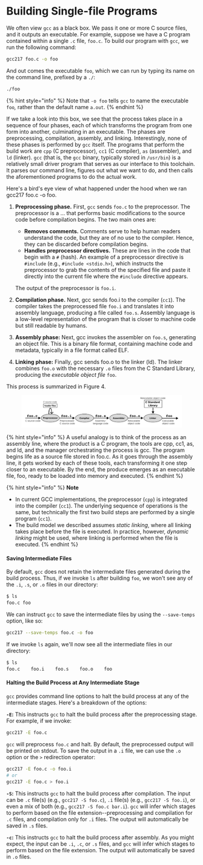 # Building Single-file Programs

We often view `gcc` as a black box. We pass it one or more C source files, and it outputs an executable. For example, suppose we have a C program contained within a single `.c` file, `foo.c`. To build our program with `gcc`, we run the following command:

```bash
gcc217 foo.c -o foo
```

And out comes the executable `foo`, which we can run by typing its name on the command line, prefixed by a `./`:

```bash
./foo
```

{% hint style="info" %}
Note that `-o foo` tells `gcc` to name the executable `foo`_,_ rather than the default name `a.out`.
{% endhint %}

If we take a look into this box, we see that the process takes place in a sequence of four phases, each of which transforms the program from one form into another, culminating in an executable. The phases are preprocessing, compilation, assembly, and linking. Interestingly, none of these phases is performed by `gcc` itself. The programs that perform the build work are `cpp` (C preprocessor), `cc1` (C compiler), `as` (assembler), and `ld` (linker). `gcc` (that is, the `gcc` binary, typically stored in `/usr/bin`) is a relatively small driver program that serves as our interface to this toolchain. It parses our command line, figures out what we want to do, and then calls the aforementioned programs to do the actual work.&#x20;

Here's a bird's eye view of what happened under the hood when we ran gcc217 foo.c -o foo.&#x20;

1.  **Preprocessing phase.** First, `gcc` sends `foo.c` to the preprocessor. The preprocessor is a ... that performs basic modifications to the source code before compilation begins. The two main ones are:

    * **Removes comments.** Comments serve to help human readers understand the code, but they are of no use to the compiler. Hence, they can be discarded before compilation begins.
    * **Handles preprocessor directives.** These are lines in the code that begin with a `#` (hash). An example of a preprocessor directive is `#include` (e.g., `#include <stdio.h>`), which instructs the preprocessor to grab the contents of the specified file and paste it directly into the current file where the `#include` directive appears.

    The output of the preprocessor is `foo.i`.
2. **Compilation phase.** Next, gcc sends foo.i to the compiler (`cc1`). The compiler takes the preprocessed file `foo.i` and translates it into assembly language, producing a file called `foo.s`. Assembly language is a low-level representation of the program that is closer to machine code but still readable by humans.
3. **Assembly phase:** Next, gcc invokes the assembler on `foo.s`, generating an object file. This is a binary file format, containing machine code and metadata, typically in a file format called ELF.
4. **Linking phase:** Finally, gcc sends foo.o to the linker (ld). The linker combines `foo.o` with the necessary `.o` files from the C Standard Library, producing the _executable object file_ `foo`.

This process is summarized in Figure 4.

<figure><img src="../../.gitbook/assets/Frame 27 (5).png" alt=""><figcaption></figcaption></figure>

{% hint style="info" %}
A useful analogy is to think of the process as an assembly line, where the product is a C program, the tools are cpp, cc1, as, and ld, and the manager orchestrating the process is gcc. The program begins life as a source file stored in foo.c. As it goes through the assembly line, it gets worked by each of these tools, each transforming it one step closer to an executable. By the end, the produce emerges as an executable file, foo, ready to be loaded into memory and executed.
{% endhint %}

{% hint style="info" %}
**Note**

* In current GCC implementations, the preprocessor (`cpp`) is integrated into the compiler (`cc1`). The underlying sequence of operations is the same, but technically the first two build steps are performed by a single program (`cc1`).
* The build model we described assumes _static linking_, where all linking takes place before the file is executed. In practice, however, _dynamic linking_ might be used, where linking is performed when the file is executed.
{% endhint %}

#### Saving Intermediate Files

By default, `gcc` does not retain the intermediate files generated during the build process. Thus, if we invoke `ls` after building `foo`, we won't see any of the `.i`, `.s`, or `.o` files in our directory:

```bash
$ ls
foo.c foo
```

We can instruct `gcc` to save the intermediate files by using the `--save-temps` option, like so:

```bash
gcc217 --save-temps foo.c -o foo
```

If we invoke `ls` again, we'll now see all the intermediate files in our directory:

```bash
$ ls
foo.c    foo.i    foo.s    foo.o    foo 
```

#### Halting the Build Process at Any Intermediate Stage

`gcc` provides command line options to halt the build process at any of the intermediate stages. Here's a breakdown of the options:

**`-E`:** This instructs `gcc` to halt the build process after the preprocessing stage. For example, if we invoke:

```bash
gcc217 -E foo.c
```

`gcc` will preprocess `foo.c` and halt. By default, the preprocessed output will be printed on stdout. To save the output in a `.i` file, we can use the `.o` option or the `>` redirection operator:

```bash
gcc217 -E foo.c -o foo.i
# or
gcc217 -E foo.c > foo.i
```

**`-S`:** This instructs `gcc` to halt the build process after compilation. The input can be `.c` file(s) (e.g., `gcc217 -S foo.c`), `.i` file(s) (e.g., `gcc217 -S foo.i`), or even a mix of both (e.g., `gcc217 -S foo.c bar.i`). `gcc` will infer which stages to perform based on the file extension--preprocessing and compilation for `.c` files, and compilation only for `.i` files. The output will automatically be saved in `.s` files.

**`-c`:** This instructs `gcc` to halt the build process after assembly. As you might expect, the input can be `.i`, `.c`, or `.s` files, and `gcc` will infer which stages to perform based on the file extension. The output will automatically be saved in `.o` files.
